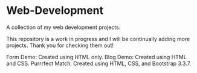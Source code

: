 # Web-Development
A collection of my web development projects.

This repository is a work in progress and I will be continually adding more projects.
Thank you for checking them out!

Form Demo: Created using HTML only.
Blog Demo: Created using HTML and CSS.
Purrrfect Match: Created using HTML, CSS, and Bootstrap 3.3.7. 
